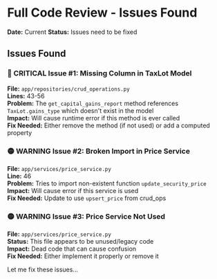 # Full Code Review - Issues Found
**Date:** Current
**Status:** Issues need to be fixed

## Issues Found

### 🔴 CRITICAL Issue #1: Missing Column in TaxLot Model
**File:** `app/repositories/crud_operations.py`  
**Lines:** 43-56  
**Problem:** The `get_capital_gains_report` method references `TaxLot.gains_type` which doesn't exist in the model  
**Impact:** Will cause runtime error if this method is ever called  
**Fix Needed:** Either remove the method (if not used) or add a computed property

### 🟡 WARNING Issue #2: Broken Import in Price Service
**File:** `app/services/price_service.py`  
**Line:** 46  
**Problem:** Tries to import non-existent function `update_security_price`  
**Impact:** Will cause error if this service is used  
**Fix Needed:** Update to use `upsert_price` from crud_ops

### 🟡 WARNING Issue #3: Price Service Not Used
**File:** `app/services/price_service.py`  
**Status:** This file appears to be unused/legacy code  
**Impact:** Dead code that can cause confusion  
**Fix Needed:** Either implement it properly or remove it

Let me fix these issues...

